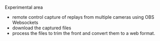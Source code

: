 Experimental area
- remote control capture of replays from multiple cameras using OBS Websockets
- download the captured files
- process the files to trim the front and convert them to a web format.
